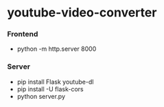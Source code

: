 # youtube-video-converter

### Frontend
- python -m http.server 8000

### Server
- pip install Flask youtube-dl
- pip install -U flask-cors
- python server.py